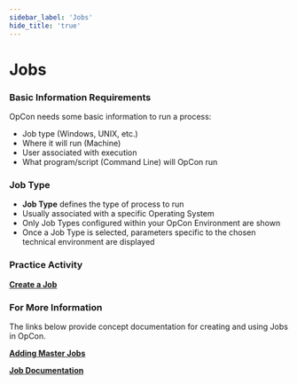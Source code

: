 ```yaml
---
sidebar_label: 'Jobs'
hide_title: 'true'
---
```


# Jobs

### Basic Information Requirements

OpCon needs some basic information to run a process:

* Job type (Windows, UNIX, etc.)
* Where it will run (Machine)
* User associated with execution
* What program/script (Command Line) will OpCon run

### Job Type

* **Job Type** defines the type of process to run
* Usually associated with a specific Operating System
* Only Job Types configured within your OpCon Environment are shown
* Once a Job Type is selected, parameters specific to the chosen technical environment are displayed

### Practice Activity

**<a href="practice-create-a-job" target="_blank">Create a Job</a>**

### For More Information

The links below provide concept documentation for creating and using Jobs in OpCon.

**[Adding Master Jobs](https://help.smatechnologies.com/opcon/core/Files/UI/Solution-Manager/Library/MasterJobs/Adding-Master-Jobs)**

**[Job Documentation](https://help.smatechnologies.com/opcon/core/objects/jobs)**

